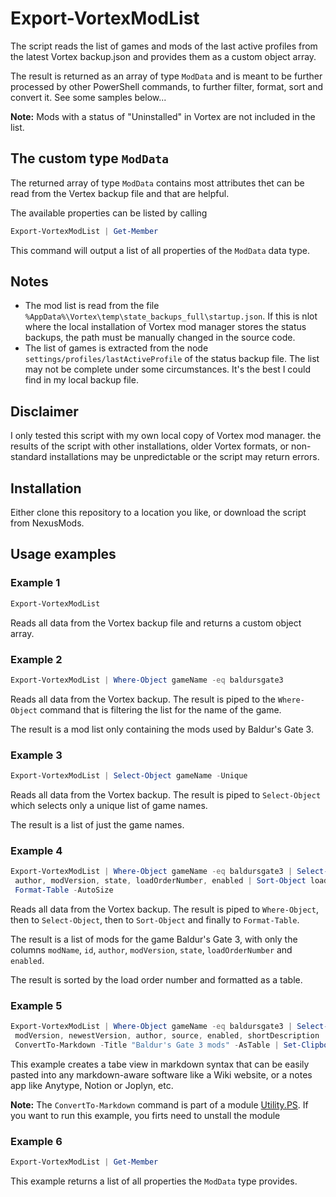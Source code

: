 # Export-VortexModList

The script reads the list of games and mods of the last active profiles from the latest Vortex backup.json and provides them as a custom object array.

The result is returned as an array of type `ModData` and is meant to be further processed by other PowerShell commands, to further filter, format, sort and convert it. See some samples below...

**Note:** Mods with a status of "Uninstalled" in Vortex are not included in the list.

## The custom type `ModData`

The returned array of type `ModData` contains most attributes thet can be read from the Vertex backup file and that are helpful.

The available properties can be listed by calling

```powershell
Export-VortexModList | Get-Member
```

This command will output a list of all properties of the `ModData` data type.

## Notes

* The mod list is read from the file `%AppData%\Vortex\temp\state_backups_full\startup.json`. If this is nlot where the local installation of Vortex mod manager stores the status backups, the path must be manually changed in the source code.
* The list of games is extracted from the node `settings/profiles/lastActiveProfile` of the status backup file. The list may not be complete under some circumstances. It's the best I could find in my local backup file.

## Disclaimer

I only tested this script with my own local copy of Vortex mod manager. the results of the script with other installations, older Vortex formats, or non-standard installations may be unpredictable or the script may return errors.

## Installation

Either clone this repository to a location you like, or download the script from NexusMods.

## Usage examples

### Example 1

```powershell
Export-VortexModList
```
Reads all data from the Vortex backup file and returns a custom object array.

### Example 2

```powershell
Export-VortexModList | Where-Object gameName -eq baldursgate3
```

Reads all data from the Vortex backup. The result is piped to the `Where-Object` command that is filtering the list for the name of the game.

The result is a mod list only containing the mods used by Baldur's Gate 3.

### Example 3

```powershell
Export-VortexModList | Select-Object gameName -Unique
```

Reads all data from the Vortex backup. The result is piped to `Select-Object` which selects only a unique list of game names.

The result is a list of just the game names.

### Example 4

```powershell
Export-VortexModList | Where-Object gameName -eq baldursgate3 | Select-Object modName, id, `
 author, modVersion, state, loadOrderNumber, enabled | Sort-Object loadOrderNumber | `
 Format-Table -AutoSize
```

Reads all data from the Vortex backup. The result is piped to `Where-Object`, then to `Select-Object`, then to `Sort-Object` and finally to `Format-Table`.

The result is a list of mods for the game Baldur's Gate 3, with only the columns `modName`, `id`, `author`, `modVersion`, `state`, `loadOrderNumber` and `enabled`. 

The result is sorted by the load order number and formatted as a table.

### Example 5

```powershell
Export-VortexModList | Where-Object gameName -eq baldursgate3 | Select-Object modName, `
 modVersion, newestVersion, author, source, enabled, shortDescription | `
 ConvertTo-Markdown -Title "Baldur's Gate 3 mods" -AsTable | Set-Clipboard
```

This example creates a tabe view in markdown syntax that can be easily pasted into any markdown-aware software like a Wiki website, or a notes app like Anytype, Notion or Joplyn, etc.

**Note:** The `ConvertTo-Markdown` command is part of a module [Utility.PS](https://www.powershellgallery.com/packages/Utility.PS/2.0.1). If you want to run this example, you firts need to unstall the module

### Example 6

```powershell
Export-VortexModList | Get-Member
```

This example returns a list of all properties the `ModData` type provides.
